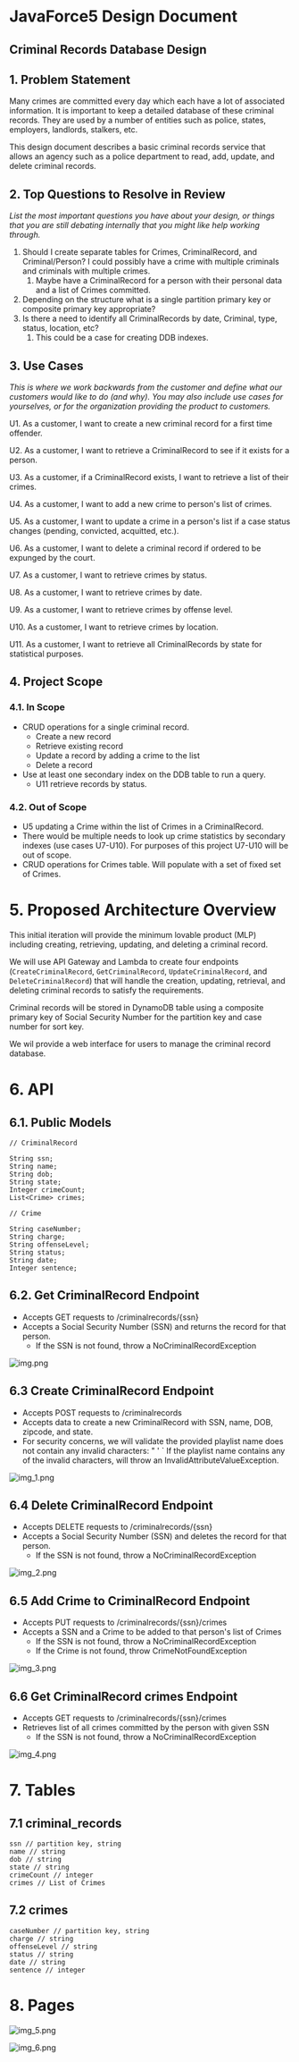 # JavaForce5 Design Document

## Criminal Records Database Design

## 1. Problem Statement
Many crimes are committed every day which each have a lot of associated information. It is important to keep a detailed database of these criminal records. They are used by a number of entities such as police, states, employers, landlords, stalkers, etc.  

This design document describes a basic criminal records service that allows an agency such as a police department to read, add, update, and delete criminal records.
## 2. Top Questions to Resolve in Review

*List the most important questions you have about your design, or things that
you are still debating internally that you might like help working through.*

1. Should I create separate tables for Crimes, CriminalRecord, and Criminal/Person? I could possibly have a crime with multiple criminals and criminals with multiple crimes.
   1. Maybe have a CriminalRecord for a person with their personal data and a list of Crimes committed.
2. Depending on the structure what is a single partition primary key or composite primary key appropriate?
3. Is there a need to identify all CriminalRecords by date, Criminal, type, status, location, etc?
   1. This could be a case for creating DDB indexes.

## 3. Use Cases

*This is where we work backwards from the customer and define what our customers
would like to do (and why). You may also include use cases for yourselves, or
for the organization providing the product to customers.*

U1. As a customer, I want to create a new criminal record for a first time offender.

U2. As a customer, I want to retrieve a CriminalRecord to see if it exists for a person.

U3. As a customer, if a CriminalRecord exists, I want to retrieve a list of their crimes. 

U4. As a customer, I want to add a new crime to person's list of crimes.

U5. As a customer, I want to update a crime in a person's list if a case status changes (pending, convicted, acquitted, etc.).

U6. As a customer, I want to delete a criminal record if ordered to be expunged by the court.

U7. As a customer, I want to retrieve crimes by status.

U8. As a customer, I want to retrieve crimes by date.

U9. As a customer, I want to retrieve crimes by offense level.

U10. As a customer, I want to retrieve crimes by location.

U11. As a customer, I want to retrieve all CriminalRecords by state for statistical purposes.


## 4. Project Scope

### 4.1. In Scope
* CRUD operations for a single criminal record.
   * Create a new record
   * Retrieve existing record
   * Update a record by adding a crime to the list
   * Delete a record
* Use at least one secondary index on the DDB table to run a query.
  * U11 retrieve records by status.


### 4.2. Out of Scope
* U5 updating a Crime within the list of Crimes in a CriminalRecord.
* There would be multiple needs to look up crime statistics by secondary indexes (use cases U7-U10). 
   For purposes of this project U7-U10 will be out of scope.
* CRUD operations for Crimes table. Will populate with a set of fixed set of Crimes.

# 5. Proposed Architecture Overview

This initial iteration will provide the minimum lovable product (MLP) including
creating, retrieving, updating, and deleting a criminal record.

We will use API Gateway and Lambda to create four endpoints (`CreateCriminalRecord`, `GetCriminalRecord`,
 `UpdateCriminalRecord`, and `DeleteCriminalRecord`)
that will handle the creation, updating, retrieval, and deleting criminal records to satisfy the requirements.

Criminal records will be stored in DynamoDB table using a composite primary key of 
Social Security Number for the partition key and case number for sort key.

We wil provide a web interface for users to manage the criminal record database.

# 6. API

## 6.1. Public Models

```
// CriminalRecord

String ssn;
String name;
String dob;
String state;
Integer crimeCount;
List<Crime> crimes;
```
```
// Crime

String caseNumber;
String charge;
String offenseLevel;
String status;
String date;
Integer sentence;

```

## 6.2. Get CriminalRecord Endpoint

* Accepts GET requests to /criminalrecords/{ssn}
* Accepts a Social Security Number (SSN) and returns the record for that person.
  * If the SSN is not found, throw a NoCriminalRecordException

![img.png](images/design_document_images/get-criminal-record.png)

## 6.3 Create CriminalRecord Endpoint

* Accepts POST requests to /criminalrecords
* Accepts data to create a new CriminalRecord with SSN, name, DOB, zipcode, and state.
* For security concerns, we will validate the provided playlist name does not contain any invalid characters: " ' \`
  If the playlist name contains any of the invalid characters, will throw an InvalidAttributeValueException.

![img_1.png](images/design_document_images/create-criminal-record.png)

## 6.4 Delete CriminalRecord Endpoint

* Accepts DELETE requests to /criminalrecords/{ssn}
* Accepts a Social Security Number (SSN) and deletes the record for that person.
    * If the SSN is not found, throw a NoCriminalRecordException
  
![img_2.png](images/design_document_images/delete-criminal-record.png)

## 6.5 Add Crime to CriminalRecord Endpoint

* Accepts PUT requests to /criminalrecords/{ssn}/crimes
* Accepts a SSN and a Crime to be added to that person's list of Crimes
  * If the SSN is not found, throw a NoCriminalRecordException
  * If the Crime is not found, throw CrimeNotFoundException

![img_3.png](images/design_document_images/add-crime-to-criminal-record.png)

## 6.6 Get CriminalRecord crimes Endpoint

* Accepts GET requests to /criminalrecords/{ssn}/crimes
* Retrieves list of all crimes committed by the person with given SSN
  * If the SSN is not found, throw a NoCriminalRecordException

![img_4.png](images/design_document_images/get-crimes-from-criminal-record.png)

# 7. Tables

## 7.1 criminal_records
```
ssn // partition key, string
name // string
dob // string
state // string
crimeCount // integer
crimes // List of Crimes
```

## 7.2 crimes
```
caseNumber // partition key, string
charge // string
offenseLevel // string
status // string
date // string
sentence // integer
```

# 8. Pages

![img_5.png](images/design_document_images/criminal-records-webpage.png)

![img_6.png](images/design_document_images/crimes-webpage.png)